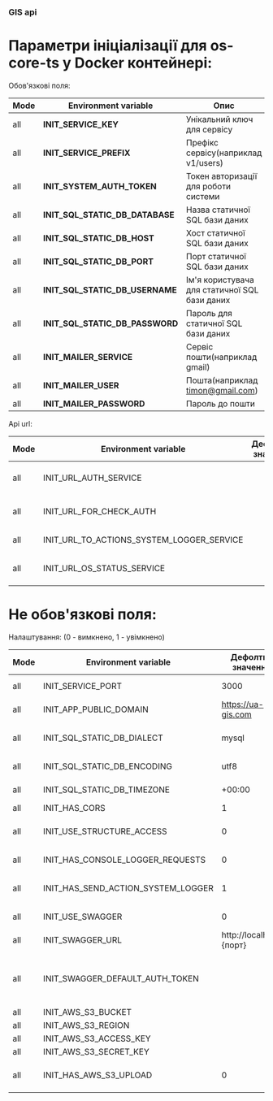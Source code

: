 ### GIS api

# Параметри ініціалізації для os-core-ts у Docker контейнері:

Обов'язкові поля:

| Mode | Environment variable            | Опис                                          |
|------|---------------------------------|-----------------------------------------------|
| all  | **INIT_SERVICE_KEY**            | Унікальний ключ для сервісу                   |
| all  | **INIT_SERVICE_PREFIX**         | Префікс сервісу(наприклад v1/users)           |
| all  | **INIT_SYSTEM_AUTH_TOKEN**      | Токен авторизації для роботи системи          |
| all  | **INIT_SQL_STATIC_DB_DATABASE** | Назва статичної SQL бази даних                |
| all  | **INIT_SQL_STATIC_DB_HOST**     | Хост статичної SQL бази даних                 |
| all  | **INIT_SQL_STATIC_DB_PORT**     | Порт статичної SQL бази даних                 |
| all  | **INIT_SQL_STATIC_DB_USERNAME** | Ім'я користувача для статичної SQL бази даних |
| all  | **INIT_SQL_STATIC_DB_PASSWORD** | Пароль для статичної SQL бази даних           |
| all  | **INIT_MAILER_SERVICE**         | Сервіс пошти(наприклад gmail)                 |
| all  | **INIT_MAILER_USER**            | Пошта(наприклад timon@gmail.com)              |
| all  | **INIT_MAILER_PASSWORD**        | Пароль до пошти                               |
Api url:

| Mode | Environment variable                      | Дефолтне значення | Опис                                 |
|------|-------------------------------------------|-------------------|--------------------------------------|
| all  | INIT_URL_AUTH_SERVICE                     |                   | URL для сервісу автентифікації       |
| all  | INIT_URL_FOR_CHECK_AUTH                   |                   | URL для перевірки автентифікації     |
| all  | INIT_URL_TO_ACTIONS_SYSTEM_LOGGER_SERVICE |                   | URL для логера дій                   |
| all  | INIT_URL_OS_STATUS_SERVICE                |                   | URL для системного логера            |

# Не обов'язкові поля:

Налаштування:
(0 - вимкнено, 1 - увімкнено)

| Mode | Environment variable               | Дефолтне значення       | Опис                                                                             |
|------|------------------------------------|-------------------------|----------------------------------------------------------------------------------|
| all  | INIT_SERVICE_PORT                  | 3000                    | Порт для запуску сервісу Node.js                                                 |
| all  | INIT_APP_PUBLIC_DOMAIN             | https://ua-gis.com      | Домен сервісу(Потрібен для СЕО)                                                  |
| all  | INIT_SQL_STATIC_DB_DIALECT         | mysql                   | Діалект статичної SQL бази даних (mysql,mariadb)                                 |
| all  | INIT_SQL_STATIC_DB_ENCODING        | utf8                    | Кодування статичної SQL бази даних                                               |
| all  | INIT_SQL_STATIC_DB_TIMEZONE        | +00:00                  | Часовий пояс для статичної SQL бази даних                                        |
| all  | INIT_HAS_CORS                      | 1                       | Включення CORS (0,1)                                                             |
| all  | INIT_USE_STRUCTURE_ACCESS          | 0                       | Використовувати доступ по сервісу структури (0,1)                                |
| all  | INIT_HAS_CONSOLE_LOGGER_REQUESTS   | 0                       | Дублювати логування запитів у консоль (0,1)                                      |
| all  | INIT_HAS_SEND_ACTION_SYSTEM_LOGGER | 1                       | Відправка інформації на сервіс про створення, редагування даних (0,1)            |
| all  | INIT_USE_SWAGGER                   | 0                       | Використання swagger (0,1)                                                       |
| all  | INIT_SWAGGER_URL                   | http://localhost:{порт} | URL для документації Swagger                                                     |
| all  | INIT_SWAGGER_DEFAULT_AUTH_TOKEN    |                         | Дефолтний токен авторизації для swagger(використовувати виключно для дев режиму) |
| all  | INIT_AWS_S3_BUCKET                 |                         | bucket для S3                                                                    |
| all  | INIT_AWS_S3_REGION                 |                         | Регіон для S3                                                                    |
| all  | INIT_AWS_S3_ACCESS_KEY             |                         | Ключ для S3                                                                      |
| all  | INIT_AWS_S3_SECRET_KEY             |                         | Секрет для S3                                                                    |
| all  | INIT_HAS_AWS_S3_UPLOAD             | 0                       | Чи завантажувати файли на s3(якщо 0 то буде локальне завантаження)               |